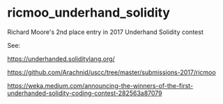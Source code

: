 # ricmoo_underhand_solidity
Richard Moore's 2nd place entry in 2017 Underhand Solidity contest

See:

https://underhanded.soliditylang.org/

https://github.com/Arachnid/uscc/tree/master/submissions-2017/ricmoo

https://weka.medium.com/announcing-the-winners-of-the-first-underhanded-solidity-coding-contest-282563a87079
